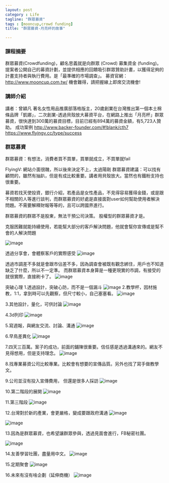 ```yaml
---
layout: post
category : Life 
tagline: "群眾募資"
tags : [mooncup,crowd funding]
title: "群眾募資-月亮杯的故事"

---
```

### 課程摘要
 
群眾募資(Crowdfunding)，顧名思義就是向群眾 (Crowd) 募集資金 (funding)。提案者公開自己的募資計劃，並提供相應的回饋吸引群眾贊助計畫，以獲得足夠的計畫支持者與執行費用。是「最準確的市場調查」。
募資官網：http://www.mooncup.com.tw/
機會難得，請把握線上即席交流機會!
 
### 講師介紹
講者：曾穎凡
著名女性用品推廣部落格版主，20歲創業在台灣推出第一個本土棉條品牌「凱娜」，二次創業-透過貝殼放大募資平台，在網路上推出「月亮杯」群眾募資，很快達到300萬的募資目標，目前已經有894萬的募資金額，有5,723人贊助。
成功案例
http://www.backer-founder.com/#!blank/cth7
https://www.flyingv.cc/type/success

### 群眾募資

群眾募資：有想法，消費者買不買單，買單就成立，不買單就fail

FlyingV: 網站介面很醜，所以後來決定不上，太過陽剛
群眾募資建議：可以找有顧問的，雖然有抽趴，但是有成比較重要。講者用貝殼放大。當然也有鐵粉支持也很重要。


募資若找天使投資，銀行介紹，若產品是女性產品，不見得容易獲得金錢，或是跟不相關的人等進行談判，而群眾募資的好處是直接面對user如何幫助使用者解決問題。不需要解釋財報等等的，且可以跨國界進行。

群眾募資的群眾不是股東，無法干預公司決策。
股權型的群眾募資才是。


克服困難就能持續使用，若能幫大部分的客戶解決問題，他就會幫你宣傳或是幫不會的人解決問題

![image](https://farm2.staticflickr.com/1709/26083780614_e19458c41a_o.png)

透過分享會，會體察客戶的實際感受
![image](https://farm2.staticflickr.com/1719/26689673145_d6f4108148_o.png)



透過市調差不多就是會跟市佔差不多，因為調查會被既有觀念綁住，用戶也不知道缺乏了什麼，所以不一定準。
而群眾募資本身算是一種更現實的市調，有接受的就很實際，直接刷卡了。
![image](https://farm2.staticflickr.com/1708/26416485470_722d9c511e_o.png)


突破心理
1.透過設計，突破心防，而不是一個漏斗
![image](https://farm2.staticflickr.com/1688/26689720725_0c32566fc2_o.png)
2.教學杯，因材施教，1:1，拿到時可以先觀察，但尺寸較小，自己塞塞看。
![image](https://farm2.staticflickr.com/1465/26623560201_1214753b3c_o.png)

3.其他設計，量化，可供討論
![image](https://farm2.staticflickr.com/1564/26662857996_2514cf17fe_o.png)

4.3d列印
![image](https://farm2.staticflickr.com/1569/26416610720_01c4dd0f90_o.png)

5.寫週報，與網友交流、討論、溝通
![image](https://farm2.staticflickr.com/1628/26416614730_8787a58113_o.png)

6.早鳥差異化
![image](https://farm2.staticflickr.com/1638/26689833695_551de9a3b2_o.png)

7.四天三百萬。案子的成功，前面的鋪陳很重要。信任感是透過溝通來的。網友不見得想用，但是支持理念。
![image](https://farm2.staticflickr.com/1641/26596880312_a7251736cb_o.png)

8.找專業募資公司比較專業。比較會有想要的宣傳品質。另外也找了寫手做教學文。

9.公司並沒有投入宣傳費用，
但還是很多人採訪
![image](https://farm2.staticflickr.com/1687/26689900575_c53c91118b_o.png)

10.第二階段的展開
![image](https://farm2.staticflickr.com/1520/26416718720_379c80ea13_o.png)

11.第三階段
![image](https://farm2.staticflickr.com/1550/26085843973_4f2b194aa0_o.png)

12.台灣對於新的產業，會更嚴格，變成要跟政府溝通
![image](https://farm2.staticflickr.com/1611/26085869153_1410bbb9ee_o.png)

![image](https://farm2.staticflickr.com/1549/26085879633_bb4fda5fb7_o.png)


13.因為是群眾募資，也希望讓群眾參與，透過見面會進行，FB秘密社團。

![image](https://farm2.staticflickr.com/1672/26085918073_5498a9719f_o.png)

14.友善學習社團，盡量用中文。
![image](https://farm2.staticflickr.com/1518/26663114846_56c98d2f04_o.png)

15.定期聚會
![image](https://farm2.staticflickr.com/1610/26663132016_d2d9974af5_o.png)

16.未來有沒有啥企劃（延伸商機）
![image](https://farm2.staticflickr.com/1707/26597105972_c2f6366db8_o.png)


